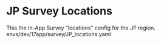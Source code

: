 # JP Survey Locations
This the In-App Survey "locations" config for the JP region.
envs/dev/17app/survey/JP_locations.yaml
